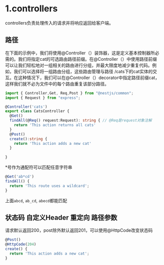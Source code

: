 # 1.controllers

controllers负责处理传入的请求并将响应返回给客户端。

## 路径

在下面的示例中，我们将使用@Controller（）装饰器，这是定义基本控制器所必需的。我们将指定cat的可选路由路径前缀。在@Controller（）中使用路径前缀可以让我们轻松地对一组相关的路由进行分组，并最大限度地减少重复代码。例如，我们可以选择将一组路由分组，这些路由管理与路径 /cats下的cat实体的交互。在这种情况下，我们可以在@Controller（）decorator中指定路径前缀cat，这样我们就不必为文件中的每个路由重复该部分路径。

```typescript
import { Controller,Get, Req,Post } from "@nestjs/common";
import { Request } from "express";

@Controller('cats')
export class CatsController {
  @Get()
  findAll(@Req() request:Request): string { // @Req是request对象注解
    return 'This action returns all cats'
  }
  @Post()
  create():string {
    return 'This action adds a new cat'
  }
  
}
```

*号作为通配符可以匹配任意字符串

```typescript
@Get('ab*cd')
findAll() {
  return 'This route uses a wildcard';
}
```

上面`abcd`, `ab_cd`, `abecd`都能匹配

## 状态码 自定义Header 重定向 路径参数

请求默认返回200，post除外默认返回201，可以使用@HttpCode改变状态码

```ts
@Post()
@HttpCode(204)
create() {
  return 'This action adds a new cat';
}
```

## 


